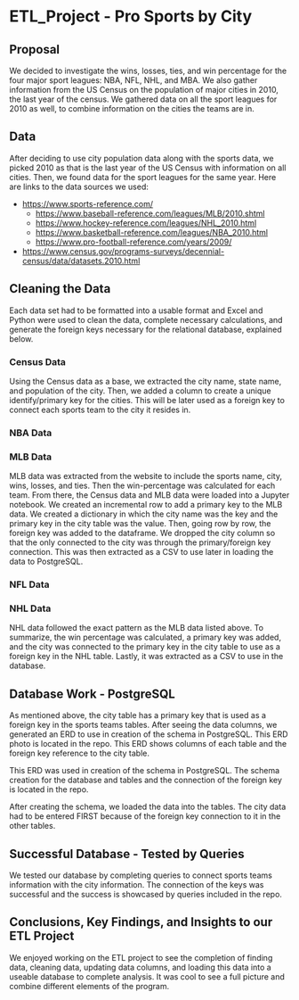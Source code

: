 # ETL_Project - Pro Sports by City 

## Proposal 

We decided to investigate the wins, losses, ties, and win percentage for the four major sport leagues: NBA, NFL, NHL, and MBA.  We also gather information from the US Census on the population of major cities in 2010, the last year of the census.  We gathered data on all the sport leagues for 2010 as well, to combine information on the cities the teams are in.  

## Data 

After deciding to use city population data along with the sports data, we picked 2010 as that is the last year of the US Census with information on all cities.  Then, we found data for the sport leagues for the same year.  Here are links to the data sources we used: 
- https://www.sports-reference.com/ 	
  - https://www.baseball-reference.com/leagues/MLB/2010.shtml 
  - https://www.hockey-reference.com/leagues/NHL_2010.html 
  - https://www.basketball-reference.com/leagues/NBA_2010.html
  - https://www.pro-football-reference.com/years/2009/
- https://www.census.gov/programs-surveys/decennial-census/data/datasets.2010.html

## Cleaning the Data 
Each data set had to be formatted into a usable format and Excel and Python were used to clean the data, complete necessary calculations, and generate the foreign keys necessary for the relational database, explained below. 

### Census Data 
Using the Census data as a base, we extracted the city name, state name, and population of the city.  Then, we added a column to create a unique identify/primary key for the cities.  This will be later used as a foreign key to connect each sports team to the city it resides in. 

### NBA Data

### MLB Data 
MLB data was extracted from the website to include the sports name, city, wins, losses, and ties.  Then the win-percentage was calculated for each team.  From there, the Census data and MLB data were loaded into a Jupyter notebook.  We created an incremental row to add a primary key to the MLB data. We created a dictionary in which the city name was the key and the primary key in the city table was the value.  Then, going row by row, the foreign key was added to the dataframe.  We dropped the city column so that the only connected to the city was through the primary/foreign key connection.  This was then extracted as a CSV to use later in loading the data to PostgreSQL. 

### NFL Data 

### NHL Data 
NHL data followed the exact pattern as the MLB data listed above.  To summarize, the win percentage was calculated, a primary key was added, and the city was connected to the primary key in the city table to use as a foreign key in the NHL table.  Lastly, it was extracted as a CSV to use in the database. 


## Database Work - PostgreSQL 
As mentioned above, the city table has a primary key that is used as a foreign key in the sports teams tables.  After seeing the data columns, we generated an ERD to use in creation of the schema in PostgreSQL.  This ERD photo is located in the repo.  This ERD shows columns of each table and the foreign key reference to the city table. 


This ERD was used in creation of the schema in PostgreSQL.  The schema creation for the database and tables and the connection of the foreign key is located in the repo. 


After creating the schema, we loaded the data into the tables.  The city data had to be entered FIRST because of the foreign key connection to it in the other tables. 

## Successful Database - Tested by Queries 
We tested our database by completing queries to connect sports teams information with the city information.  The connection of the keys was successful and the success is showcased by queries included in the repo. 

## Conclusions, Key Findings, and Insights to our ETL Project 
We enjoyed working on the ETL project to see the completion of finding data, cleaning data, updating data columns, and loading this data into a useable database to complete analysis.  It was cool to see a full picture and combine different elements of the program. 
